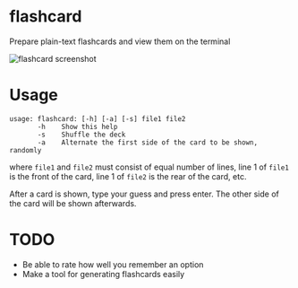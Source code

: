 flashcard
=========

Prepare plain-text flashcards and view them on the terminal

![flashcard screenshot](http://bugsofberk.net/assets/flashcard.png)

Usage
=====

    usage: flashcard: [-h] [-a] [-s] file1 file2
           -h    Show this help
           -s    Shuffle the deck
           -a    Alternate the first side of the card to be shown, randomly

where `file1` and `file2` must consist of equal number of lines, line 1 of `file1` is the front of the card, line 1 of `file2` is the rear of the card, etc.

After a card is shown, type your guess and press enter. The other side of the card will be shown afterwards.

TODO
====

* Be able to rate how well you remember an option
* Make a tool for generating flashcards easily
